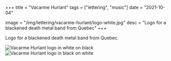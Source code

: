 +++
title = "Vacarme Hurlant"
tags = ["lettering", "music"]
date = "2021-10-04"

image = "/img/lettering/vacarme-hurlant/logo-white.jpg"
desc = "Logo for a blackened death metal band from Quebec"
+++

Logo for a blackened death metal band from Quebec.

![Vacarme Hurlant logo in white on black](/img/lettering/vacarme-hurlant/logo-white.jpg "Vacarme Hurlant logo in white on black")
![Vacarme Hurlant logo in black on white](/img/lettering/vacarme-hurlant/logo-black.jpg "Vacarme Hurlant logo in black on white")
